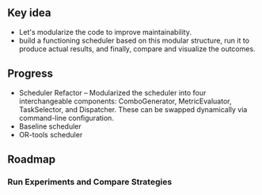 ## Key idea 
- Let's modularize the code to improve maintainability.
- build a functioning scheduler based on this modular structure,
run it to produce actual results, and finally, compare and visualize the outcomes.

## Progress

- Scheduler Refactor – Modularized the scheduler into four interchangeable components:
ComboGenerator, MetricEvaluator, TaskSelector, and Dispatcher.
These can be swapped dynamically via command-line configuration.
- Baseline scheduler
- OR-tools scheduler

## Roadmap

### Run Experiments and Compare Strategies


